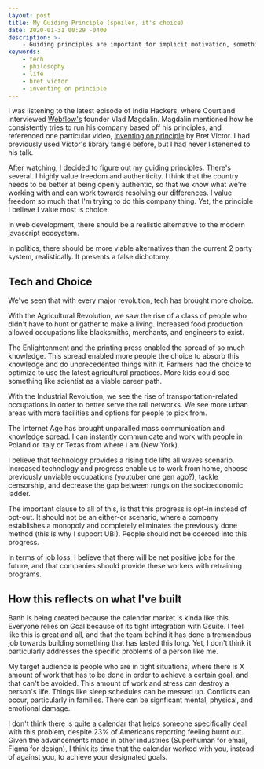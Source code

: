 ```yaml
---
layout: post
title: My Guiding Principle (spoiler, it's choice)
date: 2020-01-31 00:29 -0400
description: >-
    - Guiding principles are important for implicit motivation, something that Bret Victor explains. My guiding principle is choice.
keywords:
    - tech
    - philosophy
    - life
    - bret victor
    - inventing on principle
---
```


I was listening to the latest episode of Indie Hackers, where Courtland interviewed [Webflow's](https://webflow.com) founder Vlad Magdalin. Magdalin mentioned how he consistently tries to run his company based off his principles, and referenced one particular video, [inventing on principle](https://www.youtube.com/watch?v=PUv66718DII) by Bret Victor. I had previously used Victor's library tangle before, but I had never listenened to his talk.

After watching, I decided to figure out my guiding principles. There's several. I highly value freedom and authenticity. I think that the country needs to be better at being openly authentic, so that we know what we're working with and can work towards resolving our differences. I value freedom so much that I'm trying to do this company thing. Yet, the principle I believe I value most is choice.

In web development, there should be a realistic alternative to the modern javascript ecosystem.

In politics, there should be more viable alternatives than the current 2 party system, realistically. It presents a false dichotomy.

## Tech and Choice

We've seen that with every major revolution, tech has brought more choice. 

With the Agricultural Revolution, we saw the rise of a class of people who didn't have to hunt or gather to make a living. Increased food production allowed occupations like blacksmiths, merchants, and engineers to exist. 

The Enlightenment and the printing press enabled the spread of so much knowledge. This spread enabled more people the choice to absorb this knowledge and do unprecedented things with it. Farmers had the choice to optimize to use the latest agricultural practices. More kids could see something like scientist as a viable career path.

With the Industrial Revolution, we see the rise of transportation-related occupations in order to better serve the rail networks. We see more urban areas with more facilities and options for people to pick from. 

The Internet Age has brought unparalled mass communication and knowledge spread. I can instantly communicate and work with people in Poland or Italy or Texas from where I am (New York).

I believe that technology provides a rising tide lifts all waves scenario. Increased technology and progress enable us to work from home, choose previously unviable occupations (youtuber one gen ago?), tackle censorship, and decrease the gap between rungs on the socioeconomic ladder.

The important clause to all of this, is that this progress is opt-in instead of opt-out. It should not be an either-or scenario, where a company establishes a monopoly and completely eliminates the previously done method (this is why I support UBI). People should not be coerced into this progress.

In terms of job loss, I believe that there will be net positive jobs for the future, and that companies should provide these workers with retraining programs.

## How this reflects on what I've built

Banh is being created because the calendar market is kinda like this. Everyone relies on Gcal because of its tight integration with Gsuite. I feel like this is great and all, and that the team behind it has done a tremendous job towards building something that has lasted this long. Yet, I don't think it particularly addresses the specific problems of a person like me.

My target audience is people who are in tight situations, where there is X amount of work that has to be done in order to achieve a certain goal, and that can't be avoided. This amount of work and stress can destroy a person's life. Things like sleep schedules can be messed up. Conflicts can occur, particularly in families. There can be signficant mental, physical, and emotional damage.

I don't think there is quite a calendar that helps someone specifically deal with this problem, despite 23% of Americans reporting feeling burnt out. Given the advancements made in other industries (Superhuman for email, Figma for design), I think its time that the calendar worked with you, instead of against you, to achieve your designated goals.




